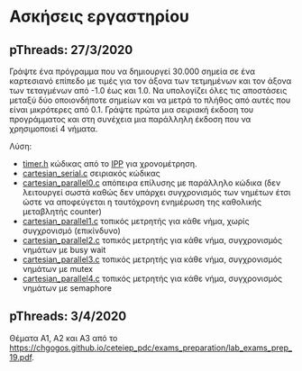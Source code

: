 # Ασκήσεις εργαστηρίου 

## pThreads: 27/3/2020

Γράψτε ένα πρόγραμμα που να δημιουργεί 30.000 σημεία σε ένα καρτεσιανό επίπεδο με τιμές για τον άξονα των τετμημένων και τον άξονα των τεταγμένων από -1.0 έως και 1.0. Να υπολογίζει όλες τις αποστάσεις μεταξύ δύο οποιονδήποτε σημείων και να μετρά το πλήθος από αυτές που είναι μικρότερες από 0.1. Γράψτε πρώτα μια σειριακή έκδοση του προγράμματος και στη συνέχεια μια παράλληλη έκδοση που να χρησιμοποιεί 4 νήματα.

Λύση:

* [timer.h](./lab_ex1/timer.h) κώδικας από το [IPP](https://www.cs.usfca.edu/~peter/ipp/) για χρονομέτρηση.
* [cartesian_serial.c](./lab_ex1/cartesian_serial.c) σειριακός κώδικας 
* [cartesian_parallel0.c](./lab_ex1/cartesian_parallel0.c) απόπειρα επίλυσης με παράλληλο κώδικα (δεν λειτουργεί σωστά καθώς δεν υπάρχει συγχρονισμός των νημέτων έτσι ώστε να αποφεύγεται η ταυτόχρονη ενημέρωση της καθολικής μεταβλητής counter)
* [cartesian_parallel1.c](./lab_ex1/cartesian_parallel1.c) τοπικός μετρητής για κάθε νήμα, χωρίς συγχρονισμό (επικίνδυνο)
* [cartesian_parallel2.c](./lab_ex1/cartesian_parallel2.c) τοπικός μετρητής για κάθε νήμα, συγχρονισμός νημάτων με busy wait
* [cartesian_parallel3.c](./lab_ex1/cartesian_parallel3.c) τοπικός μετρητής για κάθε νήμα, συγχρονισμός νημάτων με mutex
* [cartesian_parallel4.c](./lab_ex1/cartesian_parallel4.c) τοπικός μετρητής για κάθε νήμα, συγχρονισμός νημάτων με semaphore


## pThreads: 3/4/2020

Θέματα Α1, Α2 και A3 από το <https://chgogos.github.io/ceteiep_pdc/exams_preparation/lab_exams_prep_19.pdf>.